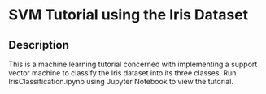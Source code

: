 # SVM Tutorial using the Iris Dataset

## Description
This is a machine learning tutorial concerned with implementing a support vector machine to classify the Iris dataset into its three classes. Run IrisClassification.ipynb using Jupyter Notebook to view the tutorial.
